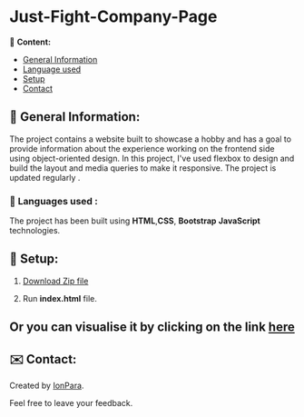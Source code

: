 # Just-Fight-Company-Page

📃 **Content:**
- [General Information ](#General-Information)
- [Language used](#languages)
- [Setup](#setup)
- [Contact](#contact)

 ## 📑 General Information:
The project contains a website built to showcase a hobby and has a goal to provide information about the experience working on the frontend side using object-oriented design. In this project, I've used flexbox to design and build the layout and media queries to make it responsive. The project is updated regularly .

### 🔣 <a id="languages">Languages used </a>:

The project has been built using **HTML**,**CSS**, **Bootstrap** **JavaScript** technologies.

## 📘 <a id="setup">Setup</a>:

1. [Download Zip file](https://github.com/IonPara/Just-Fight-Company-Page/archive/refs/heads/main.zip)

2. Run **index.html** file.

## Or you can visualise it by clicking on the link [here](https://ionpara.github.io/Just-Fight-Company-Page/)

## ✉️ <a id="contact">Contact</a>:

Created by [IonPara](https://github.com/IonPara).

Feel free to leave your feedback.

